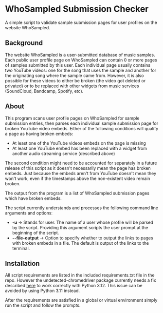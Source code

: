 # WhoSampled Submission Checker

A simple script to validate sample submission pages for user profiles on the website WhoSampled.

## Background
The website WhoSampled is a user-submitted database of music samples. Each public user profile page on WhoSampled can contain 0 or more pages of samples submitted by this user.
Each individual page usually contains two YouTube videos: one for the song that uses the sample and another for the originating song where the sample came from. However, it is also
possible for these videos to either be broken (the video got deleted or privated) or to be replaced with other widgets from music services (SoundCloud, Bandcamp, Spotify, etc).

## About
This program scans user profile pages on WhoSampled for sample submission entries, then parses each individual sample submission page for broken YouTube video embeds. Either of the
following conditions will qualify a page as having broken embeds:

- At least one of the YouTube videos embeds on the page is missing
- At least one YouTube embed has been replaced with a widget from another audio streaming service (described above)

The second condition might need to be accounted for separately in a future release of this script as it doesn't necessarily mean the page has broken embeds. Just because the embeds aren't
from YouTube doesn't mean they won't work, even if the timestamps above the non-existent video remain broken.

The output from the program is a list of WhoSampled submission pages which have broken embeds.

The script currently understands and processes the following command line arguments and options:

- **-u** -> Stands for user. The name of a user whose profile will be parsed by the script. Providing this argument scripts the user prompt at the beginning of the script.
- **--file-output** -> Option to specify whether to output the links to pages with broken embeds in a file. The default is output of the links to the terminal.

## Installation
All script requirements are listed in the included requirements.txt file in the repo. However the undetected-chromedriver package currently needs a fix described 
[here](https://github.com/ultrafunkamsterdam/undetected-chromedriver/issues/955#issuecomment-2223076821) to work correctly with Python 3.12. This issue can be avoided by using Python 3.11 instead.

After the requirements are satisfied in a global or virtual environment simply run the script and follow the prompts.
